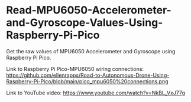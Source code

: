 # Read-MPU6050-Accelerometer-and-Gyroscope-Values-Using-Raspberry-Pi-Pico
Get the raw values of MPU6050 Accelerometer and Gyroscope using Raspberry Pi Pico.

Link to Raspberry Pi Pico-MPU6050 wiring connections: https://github.com/ellenrapps/Road-to-Autonomous-Drone-Using-Raspberry-Pi-Pico/blob/main/pico_mpu6050%20connections.png

Link to YouTube video: https://www.youtube.com/watch?v=NkBL_VxJ77g
